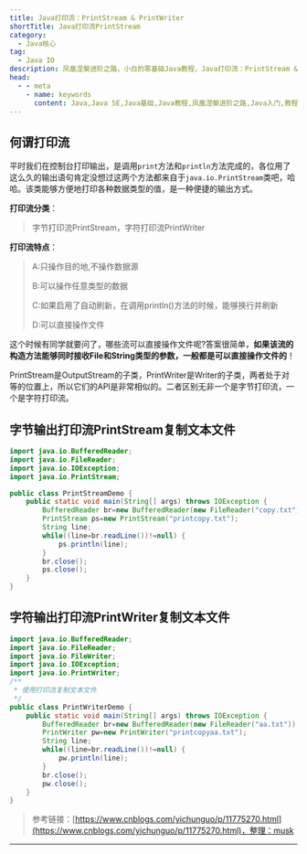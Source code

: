 ```yaml
---
title: Java打印流：PrintStream & PrintWriter
shortTitle: Java打印流PrintStream
category:
  - Java核心
tag:
  - Java IO
description: 凤凰涅槃进阶之路，小白的零基础Java教程，Java打印流：PrintStream & PrintWriter
head:
  - - meta
    - name: keywords
      content: Java,Java SE,Java基础,Java教程,凤凰涅槃进阶之路,Java入门,教程,Java IO,打印流,PrintStream,PrintWriter
---
```


## 何谓打印流

平时我们在控制台打印输出，是调用`print`方法和`println`方法完成的，各位用了这么久的输出语句肯定没想过这两个方法都来自于`java.io.PrintStream`类吧，哈哈。该类能够方便地打印各种数据类型的值，是一种便捷的输出方式。

**打印流分类**：

> 字节打印流PrintStream，字符打印流PrintWriter

**打印流特点**：

> A:只操作目的地,不操作数据源
> 
> B:可以操作任意类型的数据
> 
> C:如果启用了自动刷新，在调用println()方法的时候，能够换行并刷新
> 
> D:可以直接操作文件

这个时候有同学就要问了，哪些流可以直接操作文件呢?答案很简单，**如果该流的构造方法能够同时接收File和String类型的参数，一般都是可以直接操作文件的**！

PrintStream是OutputStream的子类，PrintWriter是Writer的子类，两者处于对等的位置上，所以它们的API是非常相似的。二者区别无非一个是字节打印流，一个是字符打印流。

## 字节输出打印流PrintStream复制文本文件

```java
import java.io.BufferedReader;
import java.io.FileReader;
import java.io.IOException;
import java.io.PrintStream;

public class PrintStreamDemo {
    public static void main(String[] args) throws IOException {
        BufferedReader br=new BufferedReader(new FileReader("copy.txt"));
        PrintStream ps=new PrintStream("printcopy.txt");
        String line;
        while((line=br.readLine())!=null) {
            ps.println(line);
        }
        br.close();
        ps.close();
    }
}
```
 

## 字符输出打印流PrintWriter复制文本文件

```java
import java.io.BufferedReader;
import java.io.FileReader;
import java.io.FileWriter;
import java.io.IOException;
import java.io.PrintWriter;
/**
 * 使用打印流复制文本文件
 */
public class PrintWriterDemo {
    public static void main(String[] args) throws IOException {
        BufferedReader br=new BufferedReader(new FileReader("aa.txt"));
        PrintWriter pw=new PrintWriter("printcopyaa.txt");
        String line;
        while((line=br.readLine())!=null) {
            pw.println(line);
        }
        br.close();
        pw.close();
    }
}
```

>参考链接：[https://www.cnblogs.com/yichunguo/p/11775270.html](https://www.cnblogs.com/yichunguo/p/11775270.html)，整理：musk


---------

  

 


  